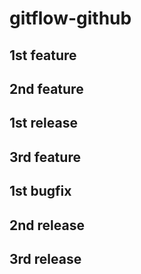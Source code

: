 # gitflow-github

## 1st feature

## 2nd feature

## 1st release

## 3rd feature

## 1st bugfix

## 2nd release

## 3rd release
